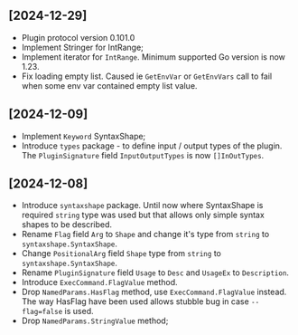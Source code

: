 
## [2024-12-29]
- Plugin protocol version 0.101.0
- Implement Stringer for IntRange;
- Implement iterator for `IntRange`. Minimum supported Go version is now 1.23.
- Fix loading empty list. Caused ie `GetEnvVar` or `GetEnvVars` call to fail
  when some env var contained empty list value.

## [2024-12-09]
- Implement `Keyword` SyntaxShape;
- Introduce `types` package - to define input / output types of the plugin.
  The `PluginSignature` field `InputOutputTypes` is now `[]InOutTypes`.

## [2024-12-08]
- Introduce `syntaxshape` package. Until now where SyntaxShape is required `string`
  type was used but that allows only simple syntax shapes to be described.
- Rename `Flag` field `Arg` to `Shape` and change it's type from `string` to `syntaxshape.SyntaxShape`.
- Change `PositionalArg` field `Shape` type from `string` to `syntaxshape.SyntaxShape`.
- Rename `PluginSignature` field `Usage` to `Desc` and `UsageEx` to `Description`.
- Introduce `ExecCommand.FlagValue` method.
- Drop `NamedParams.HasFlag` method, use `ExecCommand.FlagValue` instead. The way HasFlag 
  have been used allows stubble bug in case `--flag=false` is used.
- Drop `NamedParams.StringValue` method;